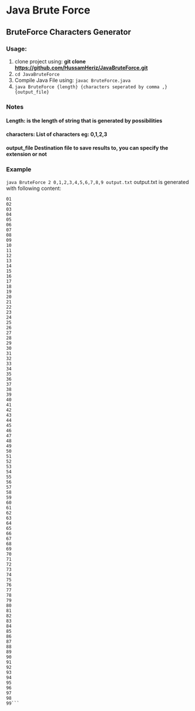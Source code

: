 # Java Brute Force
## BruteForce Characters Generator

### Usage:
1. clone project using: **git clone https://github.com/HussamHeriz/JavaBruteForce.git**
2. ```cd JavaBruteForce```
3. Compile Java File using: ```javac BruteForce.java```
4. ```java BruteForce {length} {characters seperated by comma ,} {output_file}```

### Notes
#### **Length:** is the length of string that is generated by possibilities
#### **characters:** List of characters eg: 0,1,2,3
#### **output_file** Destination file to save results to, you can specify the extension or not

### Example
```java BruteForce 2 0,1,2,3,4,5,6,7,8,9 output.txt```
output.txt is generated with following content:
```00
01
02
03
04
05
06
07
08
09
10
11
12
13
14
15
16
17
18
19
20
21
22
23
24
25
26
27
28
29
30
31
32
33
34
35
36
37
38
39
40
41
42
43
44
45
46
47
48
49
50
51
52
53
54
55
56
57
58
59
60
61
62
63
64
65
66
67
68
69
70
71
72
73
74
75
76
77
78
79
80
81
82
83
84
85
86
87
88
89
90
91
92
93
94
95
96
97
98
99```
